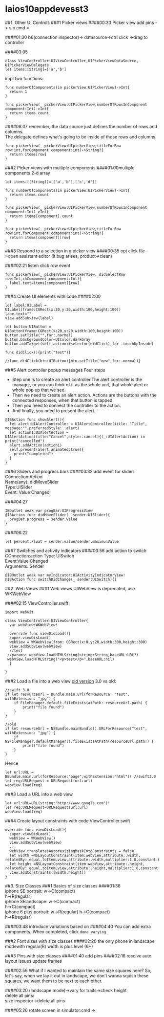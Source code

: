 # laios10appdevesst3
##1. Other UI Controls
###1 Picker views
####00:33 Picker view
add pins -> s o cmd =

####01:30
b6(connection inspector)-> datasource->ctrl click ->drag to controller


####03:05
```
class ViewController:UIViewController,UIPickerViewDataSource, UIPickerViewDelegate
let items:[String]=['a','b']
```
impl two functions:
```
func numberOfComponents(in pickerView:UIPickerView)->Int{
  return 1
}
```

```
func pickerView(_ pickerView:UIPickerView,numberOfRowsInComponent component:Int)->Int{
  return items.count
}
```
####06:07
remember, the data source just defines the number of rows and columns.  
The delegate defines what's going to be inside of those rows and columns.  

```
func pickerView(_ pickerView:UIpickerView,titleForRow row:int,forComponent component:int)->String?{
  return items[row]
}
```
###2 Picker views with multiple components
####01:00multiple components
2-d array
```
let items:[[String]]=[['a','b'],['c','d']]
```

```
func numberOfComponents(in pickerView:UIPickerView)->Int{
  return items.count
}
```

```
func pickerView(_ pickerView:UIPickerView,numberOfRowsInComponent component:Int)->Int{
  return items[component].count
}
```

```
func pickerView(_ pickerView:UIpickerView,titleForRow row:int,forComponent component:int)->String?{
  return items[component][row]
}
```
###3 Respond to a selection in a picker view
####00:35
opt click file->open assistant editor (it bug arises, product->clean)

####02:21 listen click row event  
```
func pickerView(_ pickerView:UIPickerView, didSelectRow row:Int,inComponent component:Int){
  label.text=items[component][row]
}
```


###4 Create UI elements with code
####02:00
```
let label:UILabel = UILabel(frame:CGRect(x:20,y:20,width:100,height:100))
labe.text=""
view.addSubview(label)

let button:UIButton = UIButton(frame:CGRect(x:20,y:20,width:100,height:100))
button.setTitle("",for:.normal)
button.backgroundColor=UIColor.darkGray
button.addTarget(self,action:#selector(didClick),for .touchUpInside)

func didClick(){print("test")}

//func didClick(btn:UIButton){btn.setTitle("new",for:.normal)}

```

###5 Alert controller popup messages
Four steps
- Step one is to create an alert controller.The alert controller is the manager, or you can think of it as the whole unit, that whole alert or whole pop up that we see. 
- Then we need to create an alert action. Actions are the buttons with the connected responses, when that button is tapped. 
- Then you need to connect the controller to the action. 
- And finally, you need to present the alert. 

```
@IBAction func showAlert(){
  let alert:UIAlertController = UIAlertController(title: "Title", message:"",preferredStyle: .alert)
  let action1:UIAlertAction = UIAlertAction(title:"Cancel",style:.cancel){(_:UIAlertAction) in  print("cancelled")
  alert.addAction(adtion1)
  self.present(alert,animated:true){
    print("completed")
  }
}
```
###6 Sliders and progress bars
####03:32
add event for slider:  
Connection:Action  
Name(any): didMoveSlider  
Type:UISlider  
Event: Value Changed

####04:27
```
IBOutlet weak var progBar:UIProgressView
@IBAction func didMoveSlider(_ sender:UISlider){
  progBar.progress = sender.value    
}
```

####06:22
```
let percent:Float = sender.value/sender.maximunValue
```

###7 Switches and activity indicators
####03:56 add action to switch
COnnection:action
Type: UISwitch  
Event:Value Changed  
Arguments: Sender

```
@IBOutlet weak var myIndicator:UIActivityIndicatorView!
@IBAction func switchDidChange(_ sender:UISwitch){}
```


















##2. Web Views
###1 Web views
UIWebView is deprecated, use WKWebView  

####02:15
ViewController.swift
```
import WebKit

class ViewController:UIViewController{
  var webView:WKWebView!
  
  override func viewDidLoad(){
  super.viewDisLoad()
  webView = WKWebView(from: CGRect(x:0,y:20,width:300,height:300)
  view.addSubview(webView)
  //test
 //params: webView.loadHTMLString(string:String,baseURL:URL?)
 webView.loadHTMLString("<p>test</p>",baseURL:nil)
  }
  
}
```

###2 Load a file into a web view
[old version](http://stackoverflow.com/questions/28748650/nsbundle-mainbundle-urlforresourcebach1-withextension-jpg-returning-nu)
3.0 vs old:
```
//swift 3.0
if let resourceUrl = Bundle.main.url(forResource: "test", withExtension: "jpg") {
    if FileManager.default.fileExists(atPath: resourceUrl.path) {
        print("file found")
    }
}
```
```
//old
if let resourceUrl = NSBundle.mainBundle().URLForResource("test", withExtension: "jpg") {
    if NSFileManager.defaultManager().fileExistsAtPath(resourceUrl.path!) {
        print("file found")
    }
}
```

Hence
```
let url:URL = BBundle.main.url(forResource:"page",withExtension:"html")! //swift3.0
let req:URLRequest = URLRequest(url:url)
webView.load(req)
```
###3 Load a URL into a web view
```
let url:URL=URL(string:"http://www.google.com")!
let req:URLRequest=URLRequest(url:url)
webView.load(req)
```

###4 Create layout constraints with code
ViewController.swift
```
override func viewDisLoad(){
  super.viewDidLoad()
  webView = WKWebView()
  view.addSubView(webView)
  ...
  webView.translatesAutoresizingMaskIntoConstraints = false
  let width =NSLayoutConstraint(item:webView,attribute:.width, relatedBy:.equal,toItemLview,attribute:.width,multiplier:1.0,constant:0)
  let height =NSLayoutConstraint(item:webView,attribute:.height, relatedBy:.equal,toItemLview,attribute:.height,multiplier:1.0,constant:0)
  view.addConstraints([width,height])
}
```



















##3. Size Classes
###1 Basics of size classes
####01:36  
iphone SE portrait:
w->C(compact)  
h->R(regular)  
iphone SElandscape:
w->C(compact)  
h->C(compact)  
iphone 6 plus portrait:
w->R(regular) 
h->C(compact)  
h->R(regular)  

####03:48 introduce variations based on
####04:40
You can add extra components. When completed, click `done varying`

###2 Font sizes with size classes
####02:20
the only phone in landscape modewith regular(R) width is plus level (6+)


###3 Pins with size classes
####01:40 add pins
####02:16 resolve auto layout issues
update frames

####02:56
What if I wanted to maintain the same size squares here? So, let's say, when we lay it out in landscape, we don't wanna squish these squares, we want them to be next to each other.  

####03:20
(landscape mode)->vary for traits->check height  
delete all pins:  
size inspector->delete all pins

####05:26
rotate screen in simulator:cmd ->








